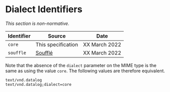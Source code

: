 # Dialect Identifiers

_This section is non-normative._

| Identifier  | Source                                           | Date          | 
|-------------|--------------------------------------------------|---------------|
| `core`      | This specification                               | XX March 2022 |
| `souffle`   | [Soufflé](https://souffle-lang.github.io/)       | XX March 2022 |

Note that the absence of the `dialect` parameter on the MIME type is the same as using the value `core`. The following values are therefore equivalent.

```text
text/vnd.datalog
text/vnd.datalog;dialect=core
```
